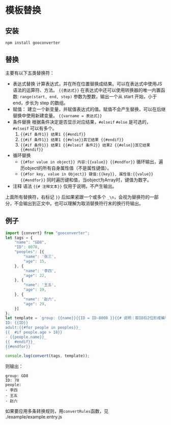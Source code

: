 # 模板替换

## 安装

`npm install gooconverter`

## 替换

主要有以下五类替换符：

- 表达式替换
    计算表达式，并在所在位置替换成结果。可以在表达式中使用JS语法的运算符、方法。
    `{{表达式}}`
    在表达式中还可以使用转换器的唯一内置函数:
    `range(start, end, step)`
    参数为整数，输出一个从 start 开始，小于end，步长为 step 的数组。
- 赋值：
    建立一个新变量，并赋值表达式的值。赋值不会产生替换，可以在后继替换中使用新建变量。
    `{{varname = 表达式}}`
- 条件替换
    根据条件决定是否显示对应结果，`#elseif` `#else` 是可选的，`#elseif` 可以有多个。
    1. `{{#if 条件1}} 结果1 {{#endif}}`
    2. `{{#if 条件1}} 结果1 {{#else}}其它结果 {{#endif}}`
    3. `{{#if 条件1}} 结果1 {{#elseif 条件2}} 结果2 {{#else}}其它结果 {{#endif}}` 
- 循环替换
    - `{{#for value in object}} 内容:{{value}} {{#endfor}}`
        循环输出，遍历object的所有自身属性值（不是属性键值）。
    - `{{#for key, value in Object}} 键值:{{key}}, 属性值:{{value}} {{#endfor}}`
        同时遍历键和值，当object为Array时，键值为数字。
- 注释
    语法 `{{# 注释文本}}` 仅用于说明，不产生输出。

上面所有替换符，右标记 `}}` 后如果紧跟一个或多个 `_\n`，会视为替换符的一部分，不会输出到正文中。也可以理解为取消替换符行末的换行符输出。

## 例子

```javascript
import {convert} from "gooconverter";
let tags = {
    "name": "GD8",
    "ID": 8078,
    "peoples": [{
        "name": '张三',
        "age": 15,
    }, {
        "name": '李四',
        "age": 22,
    }, {
        "name": '王五',
        "age": 19,
    }, {
        "name": '赵六',
        "age": 29,
    }]
};
let template = `group: {{name}}{{ID = ID-8000 }}{{# 说明：取ID后2位形成编号}}
ID: {{ID}}
adult:{{#for people in peoples}}_
{{  #if people.age > 18}}
- {{people.name}}_
{{  #endif}}_
{{#endfor}}
`
console.log(convert(tags, template));
```

则输出：

```plaintext
group: GD8
ID: 78
people:
- 李四
- 王五
- 赵六
```

如果要应用多条转换规则，用`convertRules`函数，见 ./example/example.entry.js
